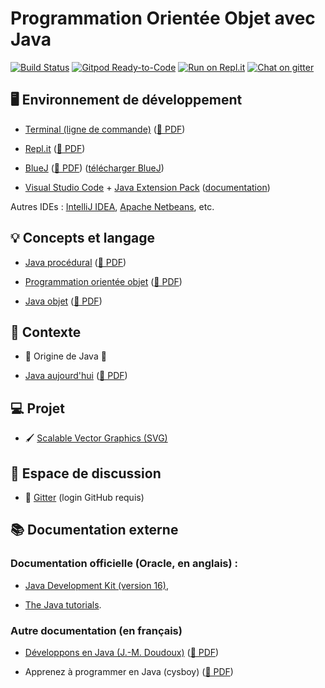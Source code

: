 
Programmation Orientée Objet avec Java
================================================================================

[![Build Status](https://github.com/boisgera/POO-Java/workflows/main/badge.svg)](https://github.com/boisgera/POO-Java/actions)
[![Gitpod Ready-to-Code](https://img.shields.io/badge/Gitpod-open-blue.svg?logo=gitpod)](https://gitpod.io/#https://github.com/boisgera/POO-Java)
[![Run on Repl.it](https://img.shields.io/badge/Repl.it-open-blue.svg?logo=repl-dot-it&logoColor=white)](https://repl.it/github/boisgera/POO-Java)
[![Chat on gitter](https://img.shields.io/badge/Gitter-chat-blue.svg?logo=gitter)](https://gitter.im/POO-Java/community#)

 
## 🖥 Environnement de développement

  - [Terminal (ligne de commande)](https://boisgera.github.io/POO-Java/Compilation-Exécution-Archivage.html)
  ([📗 PDF](https://boisgera.github.io/POO-Java/Compilation-Exécution-Archivage.pdf))

  - [Repl.it](https://boisgera.github.io/POO-Java/Environnement.html) 
    ([📗 PDF](https://boisgera.github.io/POO-Java/Environnement.pdf))

  - [BlueJ](https://boisgera.github.io/POO-Java/BlueJ.html) 
    ([📗 PDF](https://boisgera.github.io/POO-Java/BlueJ.pdf))
    ([télécharger BlueJ](https://www.bluej.org/))

  - [Visual Studio Code](https://code.visualstudio.com/) + [Java Extension Pack](https://marketplace.visualstudio.com/items?itemName=vscjava.vscode-java-pack) ([documentation](https://code.visualstudio.com/docs/languages/java))

Autres IDEs : [IntelliJ IDEA](https://www.jetbrains.com/idea/), [Apache Netbeans](https://netbeans.apache.org/), etc.

## 💡 Concepts et langage

  - [Java procédural](https://boisgera.github.io/POO-Java/Java-first-steps.html)
    ([📗 PDF](https://boisgera.github.io/POO-Java/Java-first-steps.pdf))

  - [Programmation orientée objet](https://boisgera.github.io/POO-Java/POO.html) ([📗 PDF](https://boisgera.github.io/POO-Java/POO.pdf))

  - [Java objet](https://boisgera.github.io/POO-Java/Java-avance.html)
    ([📗 PDF](https://boisgera.github.io/POO-Java/Java-avance.pdf))

## 🧭 Contexte

  - 🚧 Origine de Java 🚧

  - [Java aujourd'hui](https://boisgera.github.io/POO-Java/Java%20aujourd'hui.html) 
    ([📗 PDF](https://boisgera.github.io/POO-Java/Java%20aujourd'hui.pdf))



<!--
  - [Extension Projet](https://boisgera.github.io/POO-Java/Projet.html)
    ([📗 PDF](https://boisgera.github.io/POO-Java/Projet.pdf))
-->

## 💻 Projet

  - 🖌 [Scalable Vector Graphics (SVG)](projet)

## 💬 Espace de discussion

  - 💬 [Gitter](https://gitter.im/POO-Java/community#) (login GitHub requis)
 

## 📚 Documentation externe

### Documentation officielle (Oracle, en anglais) :
   
  - [Java Development Kit (version 16)](https://docs.oracle.com/en/java/javase/16/),

  - [The Java tutorials](https://docs.oracle.com/javase/tutorial/).


### Autre documentation (en français)
  
  - [Développons en Java (J.-M. Doudoux)](http://www.jmdoudoux.fr/java/dej/index.htm)
([📗 PDF](http://jmdoudoux.fr/java/dej/dej_2_20.pdf))

  - Apprenez à programmer en Java (cysboy) ([📗 PDF](http://user.oc-static.com/pdf/10601-apprenez-a-programmer-en-java.pdf))
  
